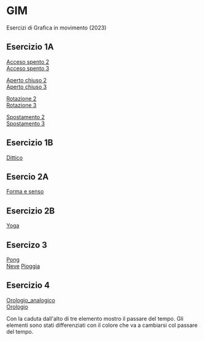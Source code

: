 # GIM
Esercizi di Grafica in movimento (2023)

## Esercizio 1A
[Acceso spento 2](esercizio_1A/acceso_spento_2.html)  
[Acceso spento 3](esercizio_1A/acceso_spento_3.html)  

[Aperto chiuso 2](esercizio_1A/aperto_chiuso_2.html)  
[Aperto chiuso 3](esercizio_1A/aperto_chiuso_3.html)  

[Rotazione 2](esercizio_1A/rotazione_2.html)  
[Rotazione 3](esercizio_1A/rotazione_3.html)  

[Spostamento 2](esercizio_1A/spostamento_2.html)  
[Spostamento 3](esercizio_1A/spostamento_3.html)  

## Esercizio 1B
[Dittico](esercizio_1B/indexA.html)


## Esercio 2A  
[Forma e senso](esercizio_2A/forma_senso.html)  

## Esercizio 2B  
[Yoga](esercizio_2B/yoga.html)

## Esercizo 3
[Pong](esercizio_3/1_pong/pong.html)  
[Neve](esercizio_3/2_neve/neve.html) 
[Pioggia](esercizio_3/3_pioggia.html)  

## Esercizio 4  
[Orologio_analogico](Esercizio_4/orologio_analogico/orologio_analogico.html)  
[Orologio](Esercizio_4/orologio/orologio.html)

Con la caduta dall'alto di tre elemento mostro il passare del tempo. Gli elementi sono stati differenziati con il colore che va a cambiarsi col passare del tempo. 
